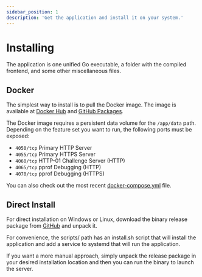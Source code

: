 ```yaml
---
sidebar_position: 1
description: 'Get the application and install it on your system.'
---
```


# Installing

The application is one unified Go executable, a folder with the compiled frontend,
and some other miscellaneous files.

## Docker

The simplest way to install is to pull the Docker image. The image is available at
[Docker Hub](https://github.com/gregtwallace/certwarden/releases) and
[GitHub Packages](https://github.com/gregtwallace/certwarden/releases).

The Docker image requires a persistent data volume for the `/app/data` path.
Depending on the feature set you want to run, the following ports must be exposed:

- `4050/tcp` Primary HTTP Server
- `4055/tcp` Primary HTTPS Server
- `4060/tcp` HTTP-01 Challenge Server (HTTP)
- `4065/tcp` pprof Debugging (HTTP)
- `4070/tcp` pprof Debugging (HTTPS)

You can also check out the most recent
[docker-compose.yml](https://github.com/gregtwallace/certwarden/blob/master/docker-compose.yml) file.

## Direct Install

For direct installation on Windows or Linux, download the binary release package
from [GitHub](https://github.com/gregtwallace/certwarden/releases) and unpack it.

For convenience, the scripts/ path has an install.sh script that will install the
application and add a service to systemd that will run the application.

If you want a more manual approach, simply unpack the release package in your
desired installation location and then you can run the binary to launch the server.
